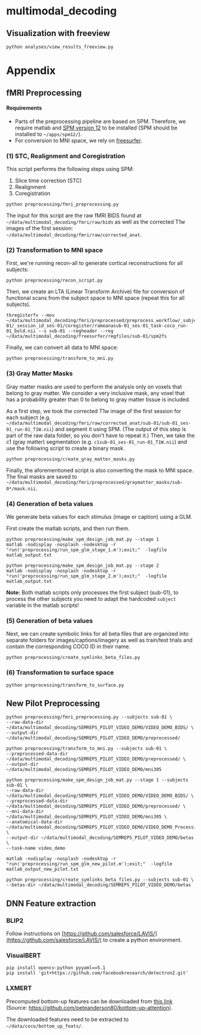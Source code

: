 # multimodal_decoding


## Visualization with freeview


```
python analyses/view_results_freeview.py 
```


# Appendix 

## fMRI Preprocessing

#### Requirements

- Parts of the preprocessing pipeline are based on SPM. Therefore, we require matlab and
[SPM version 12](https://www.fil.ion.ucl.ac.uk/spm/software/spm12/) to be installed
(SPM should be installed to `~/apps/spm12/`).
- For conversion to MNI space, we rely on [freesurfer](https://surfer.nmr.mgh.harvard.edu/fswiki/DownloadAndInstall).


### (1) STC, Realignment and Coregistration

This script performs the following steps using SPM: 
1. Slice time correction (STC)
2. Realignment
3. Coregistration

```
python preprocessing/fmri_preprocessing.py
```

The input for this script are the raw fMRI BIDS found at `~/data/multimodal_decoding/fmri/raw/bids` as well as 
the corrected T1w images of the first session: `~/data/multimodal_decoding/fmri/raw/corrected_anat`.

### (2) Transformation to MNI space

First, we're running recon-all to generate cortical reconstructions for all subjects:
```
python preprocessing/recon_script.py
```

Then, we create an LTA (Linear Transform Archive) file for conversion of functional scans from the subject space to MNI
space (repeat this for all subjects).
```
tkregisterfv --mov ~/data/multimodal_decoding/fmri/preprocessed/preprocess_workflow/_subject_id_sub-01/_session_id_ses-01/coregister/rameanasub-01_ses-01_task-coco_run-01_bold.nii --s sub-01 --regheader --reg ~/data/multimodal_decoding/freesurfer/regfiles/sub-01/spm2fs
```


Finally, we can convert all data to MNI space:
```
python preprocessing/transform_to_mni.py
```


### (3) Gray Matter Masks

Gray matter masks are used to perform the analysis only on voxels that belong to gray matter.
We consider a very inclusive mask, any voxel that has a probability greater than 0 to belong to gray matter tissue is
included. 

As a first step, we took the corrected T1w image of the first session for each subject
(e.g. `~/data/multimodal_decoding/fmri/raw/corrected_anat/sub-01/sub-01_ses-01_run-01_T1W.nii`) and segment it using
SPM. (The output of this step is part of the raw data folder, so you don't have to repeat it.)
Then, we take the c1 (gray matter) segmentation (e.g. `c1sub-01_ses-01_run-01_T1W.nii`) and use the following script to
create a binary mask.
```
python preprocessing/create_gray_matter_masks.py
```
Finally, the aforementioned script is also converting the mask to MNI space. The final masks are saved to
`~/data/multimodal_decoding/fmri/preprocessed/graymatter_masks/sub-0*/mask.nii`.

### (4) Generation of beta values

We generate beta values for each stimulus (image or caption) using a GLM.

First create the matlab scripts, and then run them.

```
python preprocessing/make_spm_design_job_mat.py --stage 1
matlab -nodisplay -nosplash -nodesktop -r "run('preprocessing/run_spm_glm_stage_1.m');exit;"  -logfile matlab_output.txt

python preprocessing/make_spm_design_job_mat.py --stage 2
matlab -nodisplay -nosplash -nodesktop -r "run('preprocessing/run_spm_glm_stage_2.m');exit;"  -logfile matlab_output.txt
```

__Note:__ Both matlab scripts only processes the first subject (sub-01), to process the other subjects you need to adapt
the hardcoded `subject` variable in the matlab scripts!

### (5) Generation of beta values
Next, we can create symbolic links for all beta files that are organized into separate folders for
images/captions/imagery as well as train/test trials and contain the corresponding COCO ID in their name.

```
python preprocessing/create_symlinks_beta_files.py
```

### (6) Transformation to surface space

```
python preprocessing/transform_to_surface.py
```

## New Pilot Preprocessing

```
python preprocessing/fmri_preprocessing.py --subjects sub-01 \
--raw-data-dir ~/data/multimodal_decoding/SEMREPS_PILOT_VIDEO_DEMO/VIDEO_DEMO_BIDS/ \
--output-dir ~/data/multimodal_decoding/SEMREPS_PILOT_VIDEO_DEMO/preprocessed/

python preprocessing/transform_to_mni.py --subjects sub-01 \
--preprocessed-data-dir ~/data/multimodal_decoding/SEMREPS_PILOT_VIDEO_DEMO/preprocessed/ \
--output-dir ~/data/multimodal_decoding/SEMREPS_PILOT_VIDEO_DEMO/mni305

python preprocessing/make_spm_design_job_mat.py --stage 1 --subjects sub-01 \
--raw-data-dir ~/data/multimodal_decoding/SEMREPS_PILOT_VIDEO_DEMO/VIDEO_DEMO_BIDS/ \
--preprocessed-data-dir ~/data/multimodal_decoding/SEMREPS_PILOT_VIDEO_DEMO/preprocessed/ \
--mni-data-dir ~/data/multimodal_decoding/SEMREPS_PILOT_VIDEO_DEMO/mni305 \
--anatomical-data-dir ~/data/multimodal_decoding/SEMREPS_PILOT_VIDEO_DEMO/VIDEO_DEMO_Processing/ \
--output-dir ~/data/multimodal_decoding/SEMREPS_PILOT_VIDEO_DEMO/betas \
--task-name video_demo

matlab -nodisplay -nosplash -nodesktop -r "run('preprocessing/run_spm_glm_new_pilot.m');exit;"  -logfile matlab_output_new_pilot.txt

python preprocessing/create_symlinks_beta_files.py --subjects sub-01 \
--betas-dir ~/data/multimodal_decoding/SEMREPS_PILOT_VIDEO_DEMO/betas
```

## DNN Feature extraction 

### BLIP2

Follow instructions on [https://github.com/salesforce/LAVIS/](https://github.com/salesforce/LAVIS/) to create a python
environment.

### VisualBERT

```
pip install opencv-python pyyaml==5.1
pip install 'git+https://github.com/facebookresearch/detectron2.git'
```

### LXMERT

Precomputed bottom-up features can be downloaded from [this link](https://storage.googleapis.com/up-down-attention/trainval.zip)
(Source: https://github.com/peteanderson80/bottom-up-attention).

The downloaded features need to be extracted to `~/data/coco/bottom_up_feats/`.